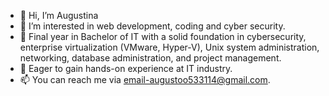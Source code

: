 - 👋 Hi, I’m Augustina
- 👀 I’m interested in web development, coding and cyber security.
- 🌱 Final year in Bachelor of IT with a solid foundation in cybersecurity, enterprise virtualization (VMware, Hyper-V), Unix system administration, networking, database administration, and project management.
- 💞️ Eager to gain hands-on experience at IT industry.
- 📫 You can reach me via email-augustoo533114@gmail.com.

<!---
augustoo111/augustoo111 is a ✨ special ✨ repository because its `README.md` (this file) appears on your GitHub profile.
You can click the Preview link to take a look at your changes.
--->
